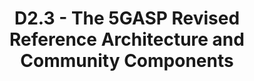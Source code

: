 ---
title: D2.3 - The 5GASP Revised Reference Architecture and Community Components
resource: /assets/documents/deliverables/D2.3 The 5GASP Revised Reference Architecture and Community Components.pdf
---